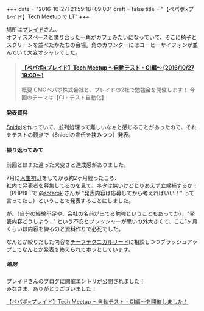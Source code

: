+++
date = "2016-10-27T21:59:18+09:00"
draft = false
title = "【ペパボ×プレイド】Tech Meetup で LT"
+++

場所は[プレイド](https://www.google.co.jp/url?sa=t&rct=j&q=&esrc=s&source=web&cd=1&cad=rja&uact=8&ved=0ahUKEwjx4vPDjYXQAhUBErwKHdXbC0sQFggkMAA&url=https%3A%2F%2Fplaid.co.jp%2F&usg=AFQjCNEnanIqoRljdEgfkMOHG4ZV_TRZbw&sig2=1UqILw-ttShPafI83trptw)さん。  
オフィススペースと隣り合った一角がカフェみたいになっていて、そこに椅子とスクリーンを並べたかたちの会場。角のカウンターにはコーヒーサイフォンが並んでいて大変オシャレでした。

<!--more-->

<blockquote class="embedly-card" data-card-key="916e111541fe433792c1330eb7eba55b" data-card-type="article-full"><h4><a href="http://plaidtech.connpass.com/event/41401/">【ペパボ×プレイド】Tech Meetup 〜自動テスト・CI編〜 (2016/10/27 19:00〜)</a></h4><p>概要 GMOペパボ株式会社と、プレイドの2社で勉強会を開催します！ 今回のテーマは【CI・テスト自動化】 </p></blockquote>
<script async src="//cdn.embedly.com/widgets/platform.js" charset="UTF-8"></script>



#### 発表資料

<script async class="speakerdeck-embed" data-id="0da601e2e2f1483b9cb21791d7bb0e0c" data-ratio="1.77777777777778" src="//speakerdeck.com/assets/embed.js"></script>

[Snidel](https://github.com/ackintosh/snidel)を作っていて、並列処理って難しいなぁと感じることがあったので、それをテストの観点で（Snidelの宣伝を挟みつつ）発表。
 

#### 振り返ってみて

前回とはまた違った大変さと達成感がありました。


7月に[人生初LT](/blog/2016/07/20/phpblt5/)をしてから約2ヶ月経ったころ、  
社内で発表者を募集してるのを見て、ネタは無いけどとりあえず立候補するか！（PHPBLTで [@sotarok](https://twitter.com/sotarok?lang=ja) さんが "発表内容は応募してから考えればいい！" って言ってたし）ということで発表することにしました。

が、（自分の経験不足や、会社の名前が出てる勉強ということもあってか）、"発表内容どうしよう..." という不安とプレッシャーが思いの外大きくて、ここ1ヶ月くらいは内容を練るのと資料作りで必死でした。

なんとか絞りだした内容を[チーフテクニカルリード](http://diary.shu-cream.net/2016/09/01/ec-ctl.html)に相談しつつブラッシュアップしてなんとか発表を終えられてホッとしています。

##### 追記

プレイドさんのブログに開催エントリが公開されました！  
みなさま、ありがとうございました！

<a class="embedly-card" data-card-key="916e111541fe433792c1330eb7eba55b" data-card-controls="0" data-card-type="article" href="http://tech.plaid.co.jp/ci-testautomation-meetup/">【ペパボ×プレイド】Tech Meetup 〜自動テスト・CI編〜を開催しました！</a>
<script async src="//cdn.embedly.com/widgets/platform.js" charset="UTF-8"></script>